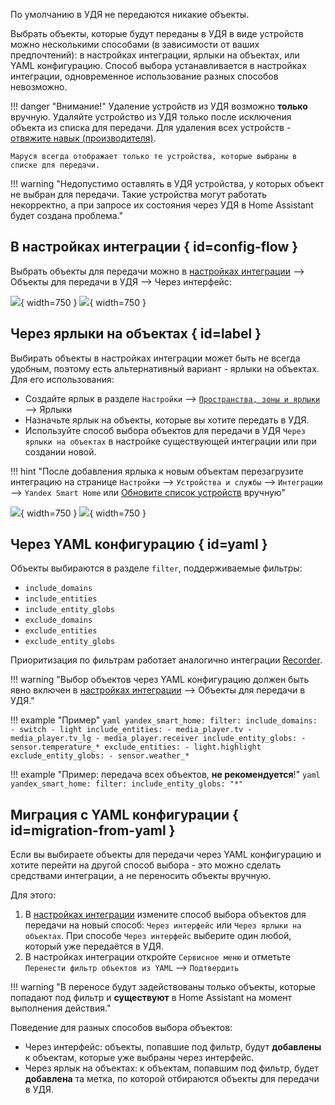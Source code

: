 По умолчанию в УДЯ не передаются никакие объекты.

Выбрать объекты, которые будут переданы в УДЯ в виде устройств можно несколькими способами (в зависимости от ваших предпочтений): в настройках интеграции, ярлыки на объектах, или YAML конфигурацию. Способ выбора устанавливается в настройках интеграции, одновременное использование разных способов невозможно.

!!! danger "Внимание!"
    Удаление устройств из УДЯ возможно **только** вручную. Удаляйте устройство из УДЯ только после исключения объекта из списка для передачи.
    Для удаления всех устройств - [отвяжите навык (производителя)](../platforms/yandex.md#unlink).

    Маруся всегда отображает только те устройства, которые выбраны в списке для передачи.

!!! warning "Недопустимо оставлять в УДЯ устройства, у которых объект не выбран для передачи. Такие устройства могут работать некорректно, а при запросе их состояния через УДЯ в Home Assistant будет создана проблема."

## В настройках интеграции { id=config-flow }

Выбрать объекты для передачи можно в [настройках интеграции](../config/getting-started.md#gui) --> Объекты для передачи в УДЯ --> Через интерфейс:

![](../assets/images/config/filter-gui-1.png){ width=750 }
![](../assets/images/config/filter-gui-2.png){ width=750 }

## Через ярлыки на объектах { id=label }

Выбирать объекты в настройках интеграции может быть не всегда удобным, поэтому есть альтернативный вариант - ярлыки на объектах. Для его использования:

* Создайте ярлык в разделе `Настройки` --> [`Пространства, зоны и ярлыки`](https://my.home-assistant.io/redirect/areas/) --> Ярлыки
* Назначьте ярлык на объекты, которые вы хотите передать в УДЯ.
* Используйте способ выбора объектов для передачи в УДЯ `Через ярлыки на объектах` в настройке существующей интеграции или при создании новой.

!!! hint "После добавления ярлыка к новым объектам перезагрузите интеграцию на странице `Настройки` --> `Устройства и службы` --> `Интеграции` --> `Yandex Smart Home` или [Обновите список устройств](../platforms/yandex.md#discovery) вручную"

![](../assets/images/config/filter-gui-1.png){ width=750 }
![](../assets/images/config/filter-gui-3.png){ width=750 }

## Через YAML конфигурацию { id=yaml }

Объекты выбираются в разделе `filter`, поддерживаемые фильтры:

* `include_domains`
* `include_entities`
* `include_entity_globs`
* `exclude_domains`
* `exclude_entities`
* `exclude_entity_globs`

Приоритизация по фильтрам работает аналогично интеграции [Recorder](https://www.home-assistant.io/integrations/recorder/#configure-filter).

!!! warning "Выбор объектов через YAML конфигурацию должен быть явно включен в [настройках интеграции](../config/getting-started.md#gui) --> Объекты для передачи в УДЯ."

!!! example "Пример"
    ```yaml
    yandex_smart_home:
      filter:
        include_domains:
          - switch
          - light
        include_entities:
          - media_player.tv
          - media_player.tv_lg
          - media_player.receiver
        include_entity_globs:
          - sensor.temperature_*
        exclude_entities:
          - light.highlight
        exclude_entity_globs:
          - sensor.weather_*
    ```

!!! example "Пример: передача всех объектов, **не рекомендуется**!"
    ```yaml
    yandex_smart_home:
      filter:
        include_entity_globs: "*"
    ```

## Миграция с YAML конфигурации { id=migration-from-yaml }

Если вы выбираете объекты для передачи через YAML конфигурацию и хотите перейти на другой способ выбора - это можно сделать средствами интеграции, а не переносить объекты вручную.

Для этого:

1. В [настройках интеграции](./getting-started.md#gui) измените способ выбора объектов для передачи на новый способ: `Через интерфейс` или `Через ярлыки на объектах`. При способе `Через интерфейс` выберите один любой, который уже передаётся в УДЯ.
2. В настройках интеграции откройте `Сервисное меню` и отметьте `Перенести фильтр объектов из YAML` --> `Подтвердить`

!!! warning "В переносе будут задействованы только объекты, которые попадают под фильтр и **существуют** в Home Assistant на момент выполнения действия."

Поведение для разных способов выбора объектов:

* Через интерфейс: объекты, попавшие под фильтр, будут **добавлены** к объектам, которые уже выбраны через интерфейс.
* Через ярлык на объектах: к объектам, попавшим под фильтр, будет **добавлена** та метка, по которой отбираются объекты для передачи в УДЯ.

